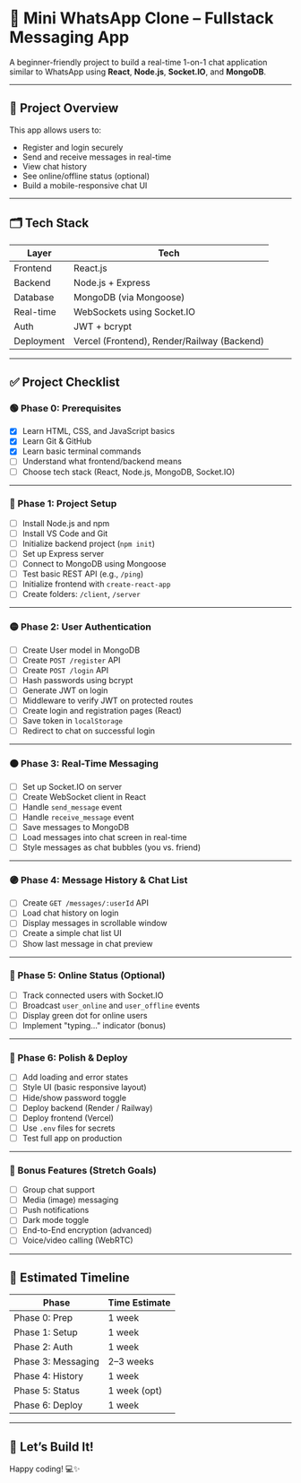 # 📱 Mini WhatsApp Clone – Fullstack Messaging App

A beginner-friendly project to build a real-time 1-on-1 chat application similar to WhatsApp using **React**, **Node.js**, **Socket.IO**, and **MongoDB**.

---

## 📌 Project Overview

This app allows users to:
- Register and login securely
- Send and receive messages in real-time
- View chat history
- See online/offline status (optional)
- Build a mobile-responsive chat UI

---

## 🗂 Tech Stack

| Layer      | Tech                          |
|------------|-------------------------------|
| Frontend   | React.js                      |
| Backend    | Node.js + Express             |
| Database   | MongoDB (via Mongoose)        |
| Real-time  | WebSockets using Socket.IO    |
| Auth       | JWT + bcrypt                  |
| Deployment | Vercel (Frontend), Render/Railway (Backend) |

---

## ✅ Project Checklist

### 🟢 Phase 0: Prerequisites  
- [x] Learn HTML, CSS, and JavaScript basics  
- [x] Learn Git & GitHub  
- [x] Learn basic terminal commands  
- [ ] Understand what frontend/backend means  
- [ ] Choose tech stack (React, Node.js, MongoDB, Socket.IO)

---

### 🔵 Phase 1: Project Setup  
- [ ] Install Node.js and npm  
- [ ] Install VS Code and Git  
- [ ] Initialize backend project (`npm init`)  
- [ ] Set up Express server  
- [ ] Connect to MongoDB using Mongoose  
- [ ] Test basic REST API (e.g., `/ping`)  
- [ ] Initialize frontend with `create-react-app`  
- [ ] Create folders: `/client`, `/server`

---

### 🟡 Phase 2: User Authentication  
- [ ] Create User model in MongoDB  
- [ ] Create `POST /register` API  
- [ ] Create `POST /login` API  
- [ ] Hash passwords using bcrypt  
- [ ] Generate JWT on login  
- [ ] Middleware to verify JWT on protected routes  
- [ ] Create login and registration pages (React)  
- [ ] Save token in `localStorage`  
- [ ] Redirect to chat on successful login

---

### 🟠 Phase 3: Real-Time Messaging  
- [ ] Set up Socket.IO on server  
- [ ] Create WebSocket client in React  
- [ ] Handle `send_message` event  
- [ ] Handle `receive_message` event  
- [ ] Save messages to MongoDB  
- [ ] Load messages into chat screen in real-time  
- [ ] Style messages as chat bubbles (you vs. friend)

---

### 🟣 Phase 4: Message History & Chat List  
- [ ] Create `GET /messages/:userId` API  
- [ ] Load chat history on login  
- [ ] Display messages in scrollable window  
- [ ] Create a simple chat list UI  
- [ ] Show last message in chat preview

---

### 🔴 Phase 5: Online Status (Optional)  
- [ ] Track connected users with Socket.IO  
- [ ] Broadcast `user_online` and `user_offline` events  
- [ ] Display green dot for online users  
- [ ] Implement "typing..." indicator (bonus)

---

### 🎁 Phase 6: Polish & Deploy  
- [ ] Add loading and error states  
- [ ] Style UI (basic responsive layout)  
- [ ] Hide/show password toggle  
- [ ] Deploy backend (Render / Railway)  
- [ ] Deploy frontend (Vercel)  
- [ ] Use `.env` files for secrets  
- [ ] Test full app on production

---

### 🌟 Bonus Features (Stretch Goals)  
- [ ] Group chat support  
- [ ] Media (image) messaging  
- [ ] Push notifications  
- [ ] Dark mode toggle  
- [ ] End-to-End encryption (advanced)  
- [ ] Voice/video calling (WebRTC)

---

## 📆 Estimated Timeline

| Phase               | Time Estimate |
|--------------------|---------------|
| Phase 0: Prep       | 1 week        |
| Phase 1: Setup      | 1 week        |
| Phase 2: Auth       | 1 week        |
| Phase 3: Messaging  | 2–3 weeks     |
| Phase 4: History    | 1 week        |
| Phase 5: Status     | 1 week (opt)  |
| Phase 6: Deploy     | 1 week        |

---

## 🚀 Let’s Build It!

Happy coding! 💻✨
